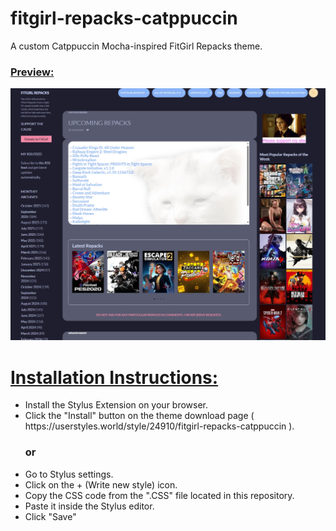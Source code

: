 # fitgirl-repacks-catppuccin

A custom Catppuccin Mocha-inspired FitGirl Repacks theme.

<b><u><h3>Preview:</h3></u></b>
![Catppuccin Preview](https://github.com/shunsui18/fitgirl-repacks-catppuccin/blob/main/fitgirl-repacks-catppuccin-preview.png)

<b><u><h1>Installation Instructions:</h1></u></b>
<ul>
    <li>Install the Stylus Extension on your browser.</li>
    <li>Click the "Install" button on the theme download page ( https://userstyles.world/style/24910/fitgirl-repacks-catppuccin ).</li>
    <h3>or</h3>
    <li>Go to Stylus settings.</li>
    <li>Click on the + (Write new style) icon.</li>
    <li>Copy the CSS code from the ".CSS" file located in this repository.</li>
    <li>Paste it inside the Stylus editor.</li>
    <li>Click "Save"</li>
</ul>
